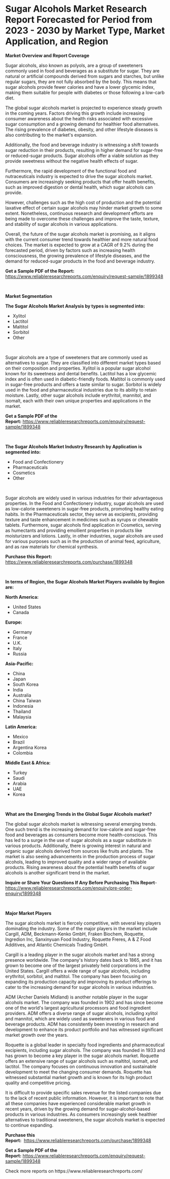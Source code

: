 <p><h1>Sugar Alcohols Market Research Report Forecasted for Period from 2023 -  2030 by Market Type, Market Application, and Region</h1></p><p><strong>Market Overview and Report Coverage</strong></p>
<p><p>Sugar alcohols, also known as polyols, are a group of sweeteners commonly used in food and beverages as a substitute for sugar. They are natural or artificial compounds derived from sugars and starches, but unlike regular sugars, they are not fully absorbed by the body. This means that sugar alcohols provide fewer calories and have a lower glycemic index, making them suitable for people with diabetes or those following a low-carb diet.</p><p>The global sugar alcohols market is projected to experience steady growth in the coming years. Factors driving this growth include increasing consumer awareness about the health risks associated with excessive sugar consumption and a growing demand for healthier food alternatives. The rising prevalence of diabetes, obesity, and other lifestyle diseases is also contributing to the market's expansion.</p><p>Additionally, the food and beverage industry is witnessing a shift towards sugar reduction in their products, resulting in higher demand for sugar-free or reduced-sugar products. Sugar alcohols offer a viable solution as they provide sweetness without the negative health effects of sugar.</p><p>Furthermore, the rapid development of the functional food and nutraceuticals industry is expected to drive the sugar alcohols market. Consumers are increasingly seeking products that offer health benefits, such as improved digestion or dental health, which sugar alcohols can provide.</p><p>However, challenges such as the high cost of production and the potential laxative effect of certain sugar alcohols may hinder market growth to some extent. Nonetheless, continuous research and development efforts are being made to overcome these challenges and improve the taste, texture, and stability of sugar alcohols in various applications.</p><p>Overall, the future of the sugar alcohols market is promising, as it aligns with the current consumer trend towards healthier and more natural food choices. The market is expected to grow at a CAGR of 9.2% during the forecasted period, driven by factors such as increasing health consciousness, the growing prevalence of lifestyle diseases, and the demand for reduced-sugar products in the food and beverage industry.</p></p>
<p><strong>Get a Sample PDF of the Report:</strong> <a href="https://www.reliableresearchreports.com/enquiry/request-sample/1899348">https://www.reliableresearchreports.com/enquiry/request-sample/1899348</a></p>
<p>&nbsp;</p>
<p><strong>Market Segmentation</strong></p>
<p><strong>The Sugar Alcohols Market Analysis by types is segmented into:</strong></p>
<p><ul><li>Xylitol</li><li>Lactitol</li><li>Maltitol</li><li>Sorbitol</li><li>Other</li></ul></p>
<p>&nbsp;</p>
<p><p>Sugar alcohols are a type of sweeteners that are commonly used as alternatives to sugar. They are classified into different market types based on their composition and properties. Xylitol is a popular sugar alcohol known for its sweetness and dental benefits. Lactitol has a low glycemic index and is often used in diabetic-friendly foods. Maltitol is commonly used in sugar-free products and offers a taste similar to sugar. Sorbitol is widely used in the food and pharmaceutical industries due to its ability to retain moisture. Lastly, other sugar alcohols include erythritol, mannitol, and isomalt, each with their own unique properties and applications in the market.</p></p>
<p><strong>Get a Sample PDF of the Report:</strong>&nbsp;<a href="https://www.reliableresearchreports.com/enquiry/request-sample/1899348">https://www.reliableresearchreports.com/enquiry/request-sample/1899348</a></p>
<p>&nbsp;</p>
<p><strong>The Sugar Alcohols Market Industry Research by Application is segmented into:</strong></p>
<p><ul><li>Food and Confectionery</li><li>Pharmaceuticals</li><li>Cosmetics</li><li>Other</li></ul></p>
<p>&nbsp;</p>
<p><p>Sugar alcohols are widely used in various industries for their advantageous properties. In the Food and Confectionery industry, sugar alcohols are used as low-calorie sweeteners in sugar-free products, promoting healthy eating habits. In the Pharmaceuticals sector, they serve as excipients, providing texture and taste enhancement in medicines such as syrups or chewable tablets. Furthermore, sugar alcohols find application in Cosmetics, serving as humectants and providing emollient properties in products like moisturizers and lotions. Lastly, in other industries, sugar alcohols are used for various purposes such as in the production of animal feed, agriculture, and as raw materials for chemical synthesis.</p></p>
<p><strong>Purchase this Report:</strong>&nbsp; <a href="https://www.reliableresearchreports.com/purchase/1899348">https://www.reliableresearchreports.com/purchase/1899348</a></p>
<p>&nbsp;</p>
<p><strong>In terms of Region, the Sugar Alcohols Market Players available by Region are:</strong></p>
<p>
    <p> <strong> North America: </strong>
        <ul>
            <li>United States</li>
            <li>Canada</li>
        </ul>
        </p> 
    <p> <strong> Europe: </strong>
        <ul>
            <li>Germany</li>
            <li>France</li>
            <li>U.K.</li>
            <li>Italy</li>
            <li>Russia</li>
        </ul>
        </p> 
    <p> <strong> Asia-Pacific: </strong>
        <ul>
            <li>China</li>
            <li>Japan</li>
            <li>South Korea</li>
            <li>India</li>
            <li>Australia</li>
            <li>China Taiwan</li>
            <li>Indonesia</li>
            <li>Thailand</li>
            <li>Malaysia</li>
        </ul>
        </p> 
    <p> <strong> Latin America: </strong>
        <ul>
            <li>Mexico</li>
            <li>Brazil</li>
            <li>Argentina Korea</li>
            <li>Colombia</li>
        </ul>
        </p> 
    <p> <strong> Middle East & Africa: </strong>
        <ul>
            <li>Turkey</li>
            <li>Saudi</li>
            <li>Arabia</li>
            <li>UAE</li>
            <li>Korea</li>
        </ul>
    </p>
    </p>
<p>&nbsp;</p>
<p><strong>What are the Emerging Trends in the Global Sugar Alcohols market?</strong></p>
<p><p>The global sugar alcohols market is witnessing several emerging trends. One such trend is the increasing demand for low-calorie and sugar-free food and beverages as consumers become more health-conscious. This has led to a surge in the use of sugar alcohols as a sugar substitute in various products. Additionally, there is growing interest in natural and organic sugar alcohols derived from sources like fruits and plants. The market is also seeing advancements in the production process of sugar alcohols, leading to improved quality and a wider range of available products. Rising awareness about the potential health benefits of sugar alcohols is another significant trend in the market.</p></p>
<p><strong>Inquire or Share Your Questions If Any Before Purchasing This Report</strong>- <a href="https://www.reliableresearchreports.com/enquiry/pre-order-enquiry/1899348">https://www.reliableresearchreports.com/enquiry/pre-order-enquiry/1899348</a></p>
<p>&nbsp;</p>
<p><strong>Major Market Players</strong></p>
<p><p>The sugar alcohols market is fiercely competitive, with several key players dominating the industry. Some of the major players in the market include Cargill, ADM, Beckmann-Kenko GmbH, Fraken Biochem, Roquette, Ingredion Inc, Sanxinyuan Food Industry, Roquette Freres, A & Z Food Additives, and Atlantic Chemicals Trading GmbH. </p><p>Cargill is a leading player in the sugar alcohols market and has a strong presence worldwide. The company's history dates back to 1865, and it has grown to become one of the largest privately held corporations in the United States. Cargill offers a wide range of sugar alcohols, including erythritol, sorbitol, and maltitol. The company has been focusing on expanding its production capacity and improving its product offerings to cater to the increasing demand for sugar alcohols in various industries.</p><p>ADM (Archer Daniels Midland) is another notable player in the sugar alcohols market. The company was founded in 1902 and has since become one of the world's largest agricultural processors and food ingredient providers. ADM offers a diverse range of sugar alcohols, including xylitol and mannitol, which are widely used as sweeteners in various food and beverage products. ADM has consistently been investing in research and development to enhance its product portfolio and has witnessed significant market growth over the years.</p><p>Roquette is a global leader in specialty food ingredients and pharmaceutical excipients, including sugar alcohols. The company was founded in 1933 and has grown to become a key player in the sugar alcohols market. Roquette offers an extensive range of sugar alcohols such as maltitol, isomalt, and lactitol. The company focuses on continuous innovation and sustainable development to meet the changing consumer demands. Roquette has witnessed substantial market growth and is known for its high product quality and competitive pricing.</p><p>It is difficult to provide specific sales revenue for the listed companies due to the lack of recent public information. However, it is important to note that all these companies have experienced considerable market growth in recent years, driven by the growing demand for sugar-alcohol-based products in various industries. As consumers increasingly seek healthier alternatives to traditional sweeteners, the sugar alcohols market is expected to continue expanding.</p></p>
<p><strong>Purchase this Report:</strong>&nbsp;&nbsp;<a href="https://www.reliableresearchreports.com/purchase/1899348">https://www.reliableresearchreports.com/purchase/1899348</a></p>
<p></p>
<p><strong>Get a Sample PDF of the Report:</strong>&nbsp;<a href="https://www.reliableresearchreports.com/enquiry/request-sample/1899348">https://www.reliableresearchreports.com/enquiry/request-sample/1899348</a></p>
<p>Check more reports on https://www.reliableresearchreports.com/</p>